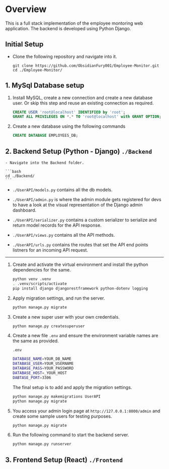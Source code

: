 # Overview

This is a full stack implementation of the employee montoring web application. The backend is developed using Python Django.

## Initial Setup

- Clone the following repository and navigate into it.

    ```git
    git clone https://github.com/ObsidianFury001/Employee-Monitor.git    
    cd ./Employee-Monitor/
    ```

## 1. MySql Database setup

1. Install MySQL, create a new connection and create a new database user. Or skip this step and reuse an existing connection as required.

    ```sql
    CREATE USER 'root@localhost' IDENTIFIED by 'root';
    GRANT ALL PRIVILEGES ON *.* TO 'root@localhost' with GRANT OPTION;
    ```

2. Create a new database using the following commands

    ```sql
    CREATE DATABASE EMPLOYEES_DB;
    ```

## 2. Backend Setup (Python - Django) `./Backend`

    - Navigate into the Backend folder.

    ```bash
    cd ./Backend/
    ```

- `./UserAPI/models.py` contains all the db models.

- `./UserAPI/admin.py` is where the admin module gets registered for devs to have a look at the visual representation of the Django admin dashboard.

- `./UserAPI/serializer.py` contains a custom serializer to serialize and return model records for the API response.

- `./UserAPI/views.py` contains all the API methods.

- `./UserAPI/urls.py` contains the routes that set the API end points listners for an incoming API request.

---

1. Create and activate the virtual environment and install the python dependencies for the same.

    ```bash
    python venv .venv
    . .venv/scripts/activate        
    pip install django djangorestframework python-dotenv logging
    ```

2. Apply migration settings, and run the server.

    ```bash
    python manage.py migrate
    ```

3. Create a new super user with your own credentials.

    ```bash
    python manage.py createsuperuser
    ```

4. Create a new file `.env` and ensure the environment variable names are the same as provided.

    `.env`

    ```bash
    DATABASE_NAME=YOUR_DB_NAME
    DATABASE_USER=YOUR_USERNAME
    DATABASE_PASS=YOUR_PASSWORD
    DATABASE_HOST=_YOUR_HOST
    DABTASE_PORT=3306
    ```

    The final setup is to add and apply the migration settings.

    ```bash
    python manage.py makemigrations UserAPI    
    python manage.py migrate
    ```

5. You access your admin login page at `http://127.0.0.1:8000/admin` and create some sample users for testing purposes.

    ```bash
    python manage.py migrate
    ```

6. Run the following command to start the backend server.

    ```bash
    python manage.py runserver
    ```

## 3. Frontend Setup (React) `./Frontend`
